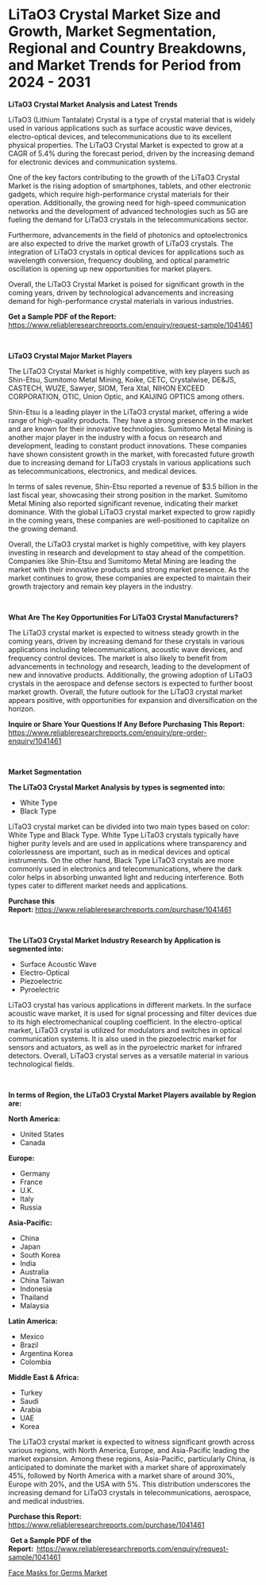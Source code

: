 <p><h1>LiTaO3 Crystal Market Size and Growth, Market Segmentation, Regional and Country Breakdowns, and Market Trends for Period from 2024 -  2031</h1></p><p><strong>LiTaO3 Crystal Market Analysis and Latest Trends</strong></p>
<p><p>LiTaO3 (Lithium Tantalate) Crystal is a type of crystal material that is widely used in various applications such as surface acoustic wave devices, electro-optical devices, and telecommunications due to its excellent physical properties. The LiTaO3 Crystal Market is expected to grow at a CAGR of 5.4% during the forecast period, driven by the increasing demand for electronic devices and communication systems.</p><p>One of the key factors contributing to the growth of the LiTaO3 Crystal Market is the rising adoption of smartphones, tablets, and other electronic gadgets, which require high-performance crystal materials for their operation. Additionally, the growing need for high-speed communication networks and the development of advanced technologies such as 5G are fueling the demand for LiTaO3 crystals in the telecommunications sector.</p><p>Furthermore, advancements in the field of photonics and optoelectronics are also expected to drive the market growth of LiTaO3 crystals. The integration of LiTaO3 crystals in optical devices for applications such as wavelength conversion, frequency doubling, and optical parametric oscillation is opening up new opportunities for market players.</p><p>Overall, the LiTaO3 Crystal Market is poised for significant growth in the coming years, driven by technological advancements and increasing demand for high-performance crystal materials in various industries.</p></p>
<p><strong>Get a Sample PDF of the Report:&nbsp;</strong> <a href="https://www.reliableresearchreports.com/enquiry/request-sample/1041461">https://www.reliableresearchreports.com/enquiry/request-sample/1041461</a></p>
<p>&nbsp;</p>
<p><strong>LiTaO3 Crystal Major Market Players</strong></p>
<p><p>The LiTaO3 Crystal Market is highly competitive, with key players such as Shin-Etsu, Sumitomo Metal Mining, Koike, CETC, Crystalwise, DE&JS, CASTECH, WUZE, Sawyer, SIOM, Tera Xtal, NIHON EXCEED CORPORATION, OTIC, Union Optic, and KAIJING OPTICS among others.</p><p>Shin-Etsu is a leading player in the LiTaO3 crystal market, offering a wide range of high-quality products. They have a strong presence in the market and are known for their innovative technologies. Sumitomo Metal Mining is another major player in the industry with a focus on research and development, leading to constant product innovations. These companies have shown consistent growth in the market, with forecasted future growth due to increasing demand for LiTaO3 crystals in various applications such as telecommunications, electronics, and medical devices.</p><p>In terms of sales revenue, Shin-Etsu reported a revenue of $3.5 billion in the last fiscal year, showcasing their strong position in the market. Sumitomo Metal Mining also reported significant revenue, indicating their market dominance. With the global LiTaO3 crystal market expected to grow rapidly in the coming years, these companies are well-positioned to capitalize on the growing demand.</p><p>Overall, the LiTaO3 crystal market is highly competitive, with key players investing in research and development to stay ahead of the competition. Companies like Shin-Etsu and Sumitomo Metal Mining are leading the market with their innovative products and strong market presence. As the market continues to grow, these companies are expected to maintain their growth trajectory and remain key players in the industry.</p></p>
<p>&nbsp;</p>
<p><strong>What Are The Key Opportunities For LiTaO3 Crystal Manufacturers?</strong></p>
<p><p>The LiTaO3 crystal market is expected to witness steady growth in the coming years, driven by increasing demand for these crystals in various applications including telecommunications, acoustic wave devices, and frequency control devices. The market is also likely to benefit from advancements in technology and research, leading to the development of new and innovative products. Additionally, the growing adoption of LiTaO3 crystals in the aerospace and defense sectors is expected to further boost market growth. Overall, the future outlook for the LiTaO3 crystal market appears positive, with opportunities for expansion and diversification on the horizon.</p></p>
<p><strong>Inquire or Share Your Questions If Any Before Purchasing This Report:</strong> <a href="https://www.reliableresearchreports.com/enquiry/pre-order-enquiry/1041461">https://www.reliableresearchreports.com/enquiry/pre-order-enquiry/1041461</a></p>
<p>&nbsp;</p>
<p><strong>Market Segmentation</strong></p>
<p><strong>The LiTaO3 Crystal Market Analysis by types is segmented into:</strong></p>
<p><ul><li>White Type</li><li>Black Type</li></ul></p>
<p><p>LiTaO3 crystal market can be divided into two main types based on color: White Type and Black Type. White Type LiTaO3 crystals typically have higher purity levels and are used in applications where transparency and colorlessness are important, such as in medical devices and optical instruments. On the other hand, Black Type LiTaO3 crystals are more commonly used in electronics and telecommunications, where the dark color helps in absorbing unwanted light and reducing interference. Both types cater to different market needs and applications.</p></p>
<p><strong>Purchase this Report:&nbsp;</strong><a href="https://www.reliableresearchreports.com/purchase/1041461">https://www.reliableresearchreports.com/purchase/1041461</a></p>
<p>&nbsp;</p>
<p><strong>The LiTaO3 Crystal Market Industry Research by Application is segmented into:</strong></p>
<p><ul><li>Surface Acoustic Wave</li><li>Electro-Optical</li><li>Piezoelectric</li><li>Pyroelectric</li></ul></p>
<p><p>LiTaO3 crystal has various applications in different markets. In the surface acoustic wave market, it is used for signal processing and filter devices due to its high electromechanical coupling coefficient. In the electro-optical market, LiTaO3 crystal is utilized for modulators and switches in optical communication systems. It is also used in the piezoelectric market for sensors and actuators, as well as in the pyroelectric market for infrared detectors. Overall, LiTaO3 crystal serves as a versatile material in various technological fields.</p></p>
<p>&nbsp;</p>
<p><strong>In terms of Region, the LiTaO3 Crystal Market Players available by Region are:</strong></p>
<p>
    <p> <strong> North America: </strong>
        <ul>
            <li>United States</li>
            <li>Canada</li>
        </ul>
        </p> 
    <p> <strong> Europe: </strong>
        <ul>
            <li>Germany</li>
            <li>France</li>
            <li>U.K.</li>
            <li>Italy</li>
            <li>Russia</li>
        </ul>
        </p> 
    <p> <strong> Asia-Pacific: </strong>
        <ul>
            <li>China</li>
            <li>Japan</li>
            <li>South Korea</li>
            <li>India</li>
            <li>Australia</li>
            <li>China Taiwan</li>
            <li>Indonesia</li>
            <li>Thailand</li>
            <li>Malaysia</li>
        </ul>
        </p> 
    <p> <strong> Latin America: </strong>
        <ul>
            <li>Mexico</li>
            <li>Brazil</li>
            <li>Argentina Korea</li>
            <li>Colombia</li>
        </ul>
        </p> 
    <p> <strong> Middle East & Africa: </strong>
        <ul>
            <li>Turkey</li>
            <li>Saudi</li>
            <li>Arabia</li>
            <li>UAE</li>
            <li>Korea</li>
        </ul>
    </p>
    </p>
<p><p>The LiTaO3 crystal market is expected to witness significant growth across various regions, with North America, Europe, and Asia-Pacific leading the market expansion. Among these regions, Asia-Pacific, particularly China, is anticipated to dominate the market with a market share of approximately 45%, followed by North America with a market share of around 30%, Europe with 20%, and the USA with 5%. This distribution underscores the increasing demand for LiTaO3 crystals in telecommunications, aerospace, and medical industries.</p></p>
<p><strong>Purchase this Report: </strong><a href="https://www.reliableresearchreports.com/purchase/1041461">https://www.reliableresearchreports.com/purchase/1041461</a></p>
<p>&nbsp;<strong>Get a Sample PDF of the Report:&nbsp;&nbsp;</strong><a href="https://www.reliableresearchreports.com/enquiry/request-sample/1041461">https://www.reliableresearchreports.com/enquiry/request-sample/1041461</a></p>
<p><strong></strong></p>
<p><p><a href="https://invited-way-688.notion.site/Face-Masks-for-Germs-Market-Size-2024-2031-Global-Industrial-Analysis-Key-Geographical-Regions-M-89778001a59d4d4a8883b29c30505cd4">Face Masks for Germs Market</a></p></p>